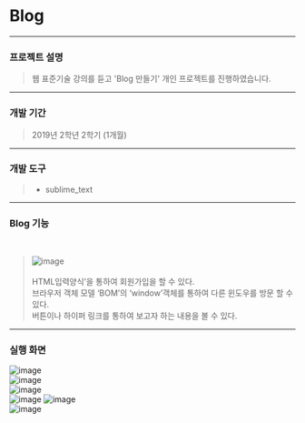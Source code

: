 # Blog
---

### 프로젝트 설명
> 웹 표준기술 강의를 듣고 'Blog 만들기' 개인 프로젝트를 진행하였습니다.

---

### 개발 기간
> 2019년 2학년 2학기 (1개월)

---

### 개발 도구
> + sublime_text

---

### Blog 기능
<br>

> ![image](https://user-images.githubusercontent.com/94504100/145136104-1758c876-9a75-4e83-a2e6-f71dff1765ce.png)<br><br>
>HTML입력양식’을 통하여 회원가입을 할 수 있다.<br>
브라우저 객체 모델 ‘BOM’의 ‘window’객체를 통하여 다른 윈도우를 방문 할 수 있다. <br>
버튼이나 하이퍼 링크를 통하여 보고자 하는 내용을 볼 수 있다.

---

### 실행 화면

![image](https://user-images.githubusercontent.com/94504100/145136204-9aa8e645-910c-49d6-bc54-f525f08f9134.png)
<br>
![image](https://user-images.githubusercontent.com/94504100/145136329-de283e5f-e9a7-4423-80e1-d14669e14b48.png)
<br>
![image](https://user-images.githubusercontent.com/94504100/145136365-1dcc9522-f6e6-400f-9c4b-a3ba039a03a6.png)
<br>
![image](https://user-images.githubusercontent.com/94504100/145136389-524ae285-892b-445d-b555-41bc818cfe58.png)
![image](https://user-images.githubusercontent.com/94504100/145136408-62695dd3-83a4-45d3-9112-36da44f1920a.png)
<br>
![image](https://user-images.githubusercontent.com/94504100/145136430-9f12dedd-3269-4975-a6d2-d50c7f98269f.png)
<br>
